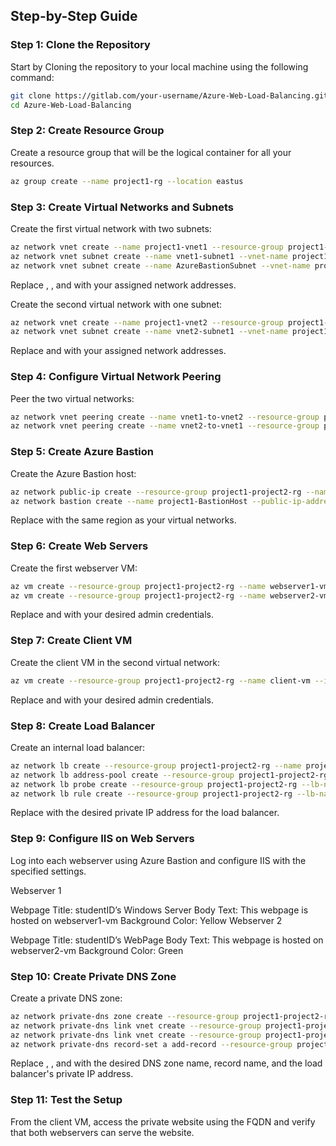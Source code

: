 ## Step-by-Step Guide

### Step 1: Clone the Repository
Start by Cloning the repository to your local machine using the following command:
```sh
git clone https://gitlab.com/your-username/Azure-Web-Load-Balancing.git
cd Azure-Web-Load-Balancing 
```

### Step 2: Create Resource Group
Create a resource group that will be the logical container for all your resources.

```sh
az group create --name project1-rg --location eastus
```

### Step 3: Create Virtual Networks and Subnets
Create the first virtual network with two subnets:
```sh
az network vnet create --name project1-vnet1 --resource-group project1-project2-rg --address-prefix <address-prefix-vnet1>
az network vnet subnet create --name vnet1-subnet1 --vnet-name project1-vnet1 --resource-group project1-project2-rg --address-prefix <address-prefix-subnet1>
az network vnet subnet create --name AzureBastionSubnet --vnet-name project1-vnet1 --resource-group project1-project2-rg --address-prefix <address-prefix-bastion>
```
Replace <address-prefix-vnet1>, <address-prefix-subnet1>, and <address-prefix-bastion> with your assigned network addresses.

Create the second virtual network with one subnet:
```sh
az network vnet create --name project1-vnet2 --resource-group project1-project2-rg --address-prefix <address-prefix-vnet2>
az network vnet subnet create --name vnet2-subnet1 --vnet-name project1-vnet2 --resource-group project1-project2-rg --address-prefix <address-prefix-subnet2>
```
Replace <address-prefix-vnet2> and <address-prefix-subnet2> with your assigned network addresses.

### Step 4: Configure Virtual Network Peering
Peer the two virtual networks:
```sh
az network vnet peering create --name vnet1-to-vnet2 --resource-group project1-project2-rg --vnet-name project1-vnet1 --remote-vnet /subscriptions/<subscription-id>/resourceGroups/project1-project2-rg/providers/Microsoft.Network/virtualNetworks/project1-vnet2 --allow-vnet-access
az network vnet peering create --name vnet2-to-vnet1 --resource-group project1-project2-rg --vnet-name project1-vnet2 --remote-vnet /subscriptions/<subscription-id>/resourceGroups/project1-project2-rg/providers/Microsoft.Network/virtualNetworks/project1-vnet1 --allow-vnet-access
```

### Step 5: Create Azure Bastion
Create the Azure Bastion host:
```sh
az network public-ip create --resource-group project1-project2-rg --name project1-BastionIP --sku Standard --location <location>
az network bastion create --name project1-BastionHost --public-ip-address project1-BastionIP --resource-group project1-project2-rg --vnet-name project1-vnet1 --location <location>
```
Replace <location> with the same region as your virtual networks.

### Step 6: Create Web Servers
Create the first webserver VM:
```sh
az vm create --resource-group project1-project2-rg --name webserver1-vm --image Win2019Datacenter --size Standard_B1s --vnet-name project1-vnet1 --subnet vnet1-subnet1 --admin-username <username> --admin-password <password> --no-wait --zone 1
az vm create --resource-group project1-project2-rg --name webserver2-vm --image Win2019Datacenter --size Standard_B1s --vnet-name project1-vnet1 --subnet vnet1-subnet1 --admin-username <username> --admin-password <password> --no-wait --zone 2
```
Replace <username> and <password> with your desired admin credentials.

### Step 7: Create Client VM
Create the client VM in the second virtual network:
```sh
az vm create --resource-group project1-project2-rg --name client-vm --image Win10Pro --size Standard_B1s --vnet-name project1-vnet2 --subnet vnet2-subnet1 --admin-username <username> --admin-password <password> --no-wait
```
Replace <username> and <password> with your desired admin credentials.

### Step 8: Create Load Balancer
Create an internal load balancer:
```sh
az network lb create --resource-group project1-project2-rg --name project1-lb --sku Basic --vnet-name project1-vnet1 --subnet vnet1-subnet1 --private-ip-address <private-ip>
az network lb address-pool create --resource-group project1-project2-rg --lb-name project1-lb --name project1-BackendPool
az network lb probe create --resource-group project1-project2-rg --lb-name project1-lb --name project1-HealthProbe --protocol Http --port 80 --interval 15 --threshold 3
az network lb rule create --resource-group project1-project2-rg --lb-name project1-lb --name project1-HTTPRule --protocol Tcp --frontend-port 80 --backend-port 80 --idle-timeout 15 --tcp-reset true --frontend-ip-name LoadBalancerFrontEnd --backend-pool-name project1-BackendPool --probe-name project1-HealthProbe
```
Replace <private-ip> with the desired private IP address for the load balancer.

### Step 9: Configure IIS on Web Servers
Log into each webserver using Azure Bastion and configure IIS with the specified settings.

Webserver 1

Webpage Title: studentID’s Windows Server
Body Text: This webpage is hosted on webserver1-vm
Background Color: Yellow
Webserver 2

Webpage Title: studentID’s WebPage
Body Text: This webpage is hosted on webserver2-vm
Background Color: Green

### Step 10: Create Private DNS Zone
Create a private DNS zone:
```sh
az network private-dns zone create --resource-group project1-project2-rg --name <dns-zone-name>
az network private-dns link vnet create --resource-group project1-project2-rg --zone-name <dns-zone-name> --name vnet1-link --virtual-network project1-vnet1 --registration-enabled false
az network private-dns link vnet create --resource-group project1-project2-rg --zone-name <dns-zone-name> --name vnet2-link --virtual-network project1-vnet2 --registration-enabled false
az network private-dns record-set a add-record --resource-group project1-project2-rg --zone-name <dns-zone-name> --record-set-name <record-name> --ipv4-address <load-balancer-ip>
```
Replace <dns-zone-name>, <record-name>, and <load-balancer-ip> with the desired DNS zone name, record name, and the load balancer's private IP address.

### Step 11: Test the Setup
From the client VM, access the private website using the FQDN and verify that both webservers can serve the website.




